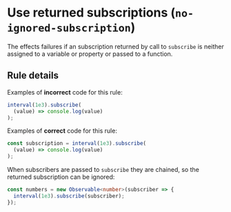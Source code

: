 # Use returned subscriptions (`no-ignored-subscription`)

The effects failures if an subscription returned by call to `subscribe` is neither assigned to a variable or property or passed to a function.

## Rule details

Examples of **incorrect** code for this rule:

```ts
interval(1e3).subscribe(
  (value) => console.log(value)
);
```

Examples of **correct** code for this rule:

```ts
const subscription = interval(1e3).subscribe(
  (value) => console.log(value)
);
```

When subscribers are passed to `subscribe` they are chained, so the returned subscription can be ignored:

```ts
const numbers = new Observable<number>(subscriber => {
  interval(1e3).subscribe(subscriber);
});
```
